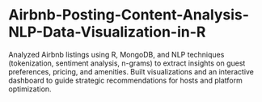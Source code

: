 # Airbnb-Posting-Content-Analysis-NLP-Data-Visualization-in-R
Analyzed Airbnb listings using R, MongoDB, and NLP techniques (tokenization, sentiment analysis, n-grams) to extract insights on guest preferences, pricing, and amenities. Built visualizations and an interactive dashboard to guide strategic recommendations for hosts and platform optimization.
